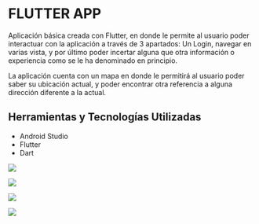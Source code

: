 # FLUTTER APP


Aplicación básica creada con Flutter, en donde le permite al usuario poder interactuar con la aplicación a través de 3 apartados: Un Login, navegar en varias vista, y por último poder incertar alguna que otra información o experiencia como se le ha denominado en principio. 

La aplicación cuenta con un mapa en donde le permitirá al usuario poder saber su ubicación actual, y poder encontrar otra referencia a alguna dirección diferente a la actual.

## Herramientas y Tecnologías Utilizadas

- Android Studio
- Flutter
- Dart


![](assets/cap4.png)

![](assets/cap3.png)

![](assets/cap2.png)

![](assets/cap1.png)
